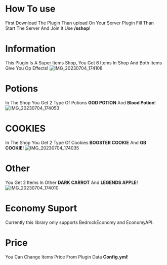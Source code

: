 # How To use 
First Download The Plugin Than upload On Your Server Plugin Fill Than Start The Server And Join It Use **/sshop**!
# Information 
This Plugin Is A Super Items Shop, You Get 6 Items In Shop And Both Items Give You Op Effects!
![IMG_20230704_174108](https://github.com/GabBiswajit/SuperItemsShop/assets/121815367/50d659b2-79db-4b96-8589-06f85668a0e5)
# Potions
In The Shop You Get 2 Type Of Potions **GOD POTION** And **Blood Potion**!
![IMG_20230704_174053](https://github.com/GabBiswajit/SuperItemsShop/assets/121815367/e517606a-f4c3-47a5-9ab2-9b50e8142b62)
# COOKIES
In The Shop You Get 2 Type Of Cookies **BOOSTER COOKIE** And **GB COOKIE**!
![IMG_20230704_174035](https://github.com/GabBiswajit/SuperItemsShop/assets/121815367/cd008bed-bd08-4a41-9c7e-58d66849a8d2)
# Other
You Get 2 Items In Other **DARK CARROT** And **LEGENDS APPLE**!
![IMG_20230704_174010](https://github.com/GabBiswajit/SuperItemsShop/assets/121815367/51b5b2b7-866b-47ba-a4e7-3a09f2d7a6e7)
# Economy Suport
Currently this library only supports BedrockEconomy and EconomyAPI.
# Price
You Can Change Items Price From Plugin Data **Config.yml**!
